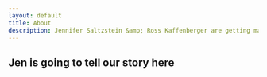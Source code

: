 ```yaml
---
layout: default
title: About
description: Jennifer Saltzstein &amp; Ross Kaffenberger are getting married!
---
```


## Jen is going to tell our story here

